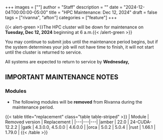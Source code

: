 +++
images = [""]
author = "Staff"
description = ""
date = "2024-12-04T00:00:00-05:00"
title = "HPC Maintenance: Dec 12, 2024"
draft = false
tags = ["rivanna", "afton"]
categories = ["feature"]
+++

{{< alert-green >}}The HPC cluster will be down for maintenance on <strong>Tuesday, Dec 12, 2024</strong> beginning at 6 a.m.{{< /alert-green >}}

You may continue to submit jobs until the maintenance period begins, but if the system determines your job will not have time to finish, it will not start until the cluster is returned to service.

All systems are expected to return to service by **Wednesday,**

## IMPORTANT MAINTENANCE NOTES

### Modules

- The following modules will be **removed** from Rivanna during the maintenance period.

{{< table title="replacement" class="table table-striped" >}}
| Module | Removed version | Replacement |
|---|---|---|
|amber   | 22.0    | 24-CUDA-12.2.2 |
|gatk    | 4.3.0.0, 4.5.0.0 | 4.6.0.0 |
|orca    | 5.0.2   | 5.0.4 |
|rust    | 1.66.1  | 1.79.0 |
{{< /table >}}
